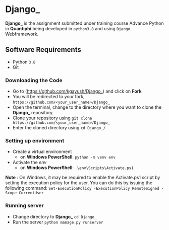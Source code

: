 # Django_

**Django_** is the assignment submitted under training course Advance Python in **Quantiphi** being developed in `python3.8` and using `Django` Webframework.

## Software Requirements

* Python `3.8`
* Git

### Downloading the Code

* Go to (<https://github.com/kgayush/Django_>) and click on **Fork**
* You will be redirected to *your* fork, `https://github.com/<your_user_name>/Django_`
* Open the terminal, change to the directory where you want to clone the **Django_** repository
* Clone your repository using `git clone https://github.com/<your_user_name>/Django_`
* Enter the cloned directory using `cd Django_/`

### Setting up environment

* Create a virtual environment  
  * on **Windows PowerShell**: `python -m venv env`
* Activate the *env* 
  * on **Windows PowerShell**: `.\env\Scripts\Activate.ps1` 

**Note** : On Windows, it may be required to enable the Activate.ps1 script by setting the execution policy for the user. You can do this by issuing the following command: `Set-ExecutionPolicy -ExecutionPolicy RemoteSigned -Scope CurrentUser`

### Running server

* Change directory to **Django_** `cd Django_`
* Run the server `python manage.py runserver`
